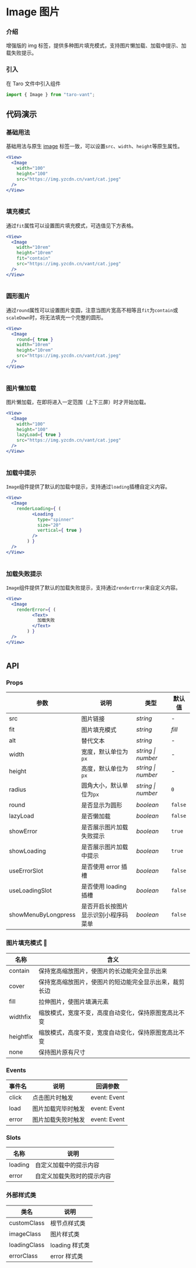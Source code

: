 # Image 图片

### 介绍

增强版的 img 标签，提供多种图片填充模式，支持图片懒加载、加载中提示、加载失败提示。

### 引入

在 Taro 文件中引入组件

```js
import { Image } from "taro-vant"; 
```

## 代码演示

### 基础用法

基础用法与原生 [image](<(https://developers.weixin.qq.com/miniprogram/dev/component/image.html)>) 标签一致，可以设置`src`、`width`、`height`等原生属性。

```jsx
<View>
  <Image
    width="100"
    height="100"
    src="https://img.yzcdn.cn/vant/cat.jpeg"
  />
</View>
 
```

### 填充模式

通过`fit`属性可以设置图片填充模式，可选值见下方表格。

```jsx
<View>
  <Image
    width="10rem"
    height="10rem"
    fit="contain"
    src="https://img.yzcdn.cn/vant/cat.jpeg"
  />
</View>
 
```

### 圆形图片

通过`round`属性可以设置图片变圆，注意当图片宽高不相等且`fit`为`contain`或`scaleDown`时，将无法填充一个完整的圆形。

```jsx
<View>
  <Image
    round={ true }
    width="10rem"
    height="10rem"
    src="https://img.yzcdn.cn/vant/cat.jpeg"
  />
</View>
 
```

### 图片懒加载

图片懒加载，在即将进入一定范围（上下三屏）时才开始加载。

```jsx
<View>
  <Image
    width="100"
    height="100"
    lazyLoad={ true }
    src="https://img.yzcdn.cn/vant/cat.jpeg"
  />
</View>
 
```

### 加载中提示

`Image`组件提供了默认的加载中提示，支持通过`loading`插槽自定义内容。

```jsx
<View>
  <Image
    renderLoading={ (
          <Loading
            type="spinner"
            size="20"
            vertical={ true }
          />
        ) }
  />
</View>
 
```

### 加载失败提示

`Image`组件提供了默认的加载失败提示，支持通过`renderError`来自定义内容。

```jsx
<View>
  <Image
    renderError={ (
          <Text>
            加载失败
          </Text>
        ) }
  />
</View>
 
```

## API

### Props

|  参数  | 说明 | 类型 | 默认值 |
| --- | --- | --- | --- |
|  src  | 图片链接 | _string_ | - |
|  fit  | 图片填充模式 | _string_ | _fill_ |
|  alt  | 替代文本 | _string_ | - |
|  width  | 宽度，默认单位为`px` | _string \| number_ | - |
|  height  | 高度，默认单位为`px` | _string \| number_ | - |
|  radius  | 圆角大小，默认单位为`px` | _string \| number_ | `0` |
|  round  | 是否显示为圆形 | _boolean_ | `false` |
|  lazyLoad  | 是否懒加载 | _boolean_ | `false` |
|  showError  | 是否展示图片加载失败提示 | _boolean_ | `true` |
|  showLoading  | 是否展示图片加载中提示 | _boolean_ | `true` |
|  useErrorSlot  | 是否使用 error 插槽 | _boolean_ | `false` |
|  useLoadingSlot  | 是否使用 loading 插槽 | _boolean_ | `false` |
|  showMenuByLongpress  | 是否开启长按图片显示识别小程序码菜单 | _boolean_ | `false` |

### 图片填充模式 

|  名称       | 含义                                                   |
| --------- | ------------------------------------------------------ |
|  contain    | 保持宽高缩放图片，使图片的长边能完全显示出来           |
|  cover      | 保持宽高缩放图片，使图片的短边能完全显示出来，裁剪长边 |
|  fill       | 拉伸图片，使图片填满元素                               |
|  widthfix   | 缩放模式，宽度不变，高度自动变化，保持原图宽高比不变   |
|  heightfix  | 缩放模式，高度不变，宽度自动变化，保持原图宽高比不变   |
|  none       | 保持图片原有尺寸                                       |

### Events

|  事件名  | 说明               | 回调参数     |
| ------ | ------------------ | ------------ |
|  click   | 点击图片时触发     | event: Event |
|  load    | 图片加载完毕时触发 | event: Event |
|  error   | 图片加载失败时触发 | event: Event |

### Slots

|  名称     | 说明                       |
| ------- | -------------------------- |
|  loading  | 自定义加载中的提示内容     |
|  error    | 自定义加载失败时的提示内容 |

### 外部样式类

|  类名           | 说明           |
| ------------- | -------------- |
|  customClass   | 根节点样式类   |
|  imageClass    | 图片样式类     |
|  loadingClass  | loading 样式类 |
|  errorClass    | error 样式类   |
